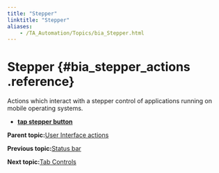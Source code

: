 ```yaml
--- 
title: "Stepper"
linktitle: "Stepper"
aliases: 
    - /TA_Automation/Topics/bia_Stepper.html
---
```

# Stepper {#bia_stepper_actions .reference}

Actions which interact with a stepper control of applications running on mobile operating systems.

-   **[tap stepper button](../../TA_Automation/Topics/bia_tap_stepper_button.html)**  


**Parent topic:**[User Interface actions](../../TA_Automation/Topics/bia_User_Interface.html)

**Previous topic:**[Status bar](../../TA_Automation/Topics/bia_Status_Bar.html)

**Next topic:**[Tab Controls](../../TA_Automation/Topics/bia_Tab_controls.html)

